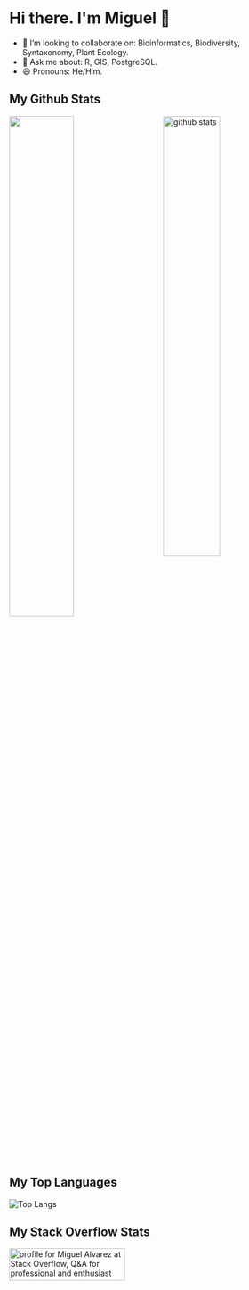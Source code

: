 # Hi there. I'm Miguel 👋

- 👯 I’m looking to collaborate on: Bioinformatics, Biodiversity, Syntaxonomy, Plant Ecology.
- 💬 Ask me about: R, GIS, PostgreSQL.
- 😄 Pronouns: He/Him.

## My Github Stats

<img src="https://github-readme-stats.vercel.app/api?username=kamapu&show_icons=true&theme=gotham" alt="github stats" width="45%" align="right"/>
<img src="https://github-readme-streak-stats.herokuapp.com/?user=kamapu&theme=dark" width="48%" >

## My Top Languages

 ![Top Langs](https://github-readme-stats.vercel.app/api/top-langs/?username=kamapu&layout=compact)

## My Stack Overflow Stats

<a href="https://stackoverflow.com/users/5846398/miguel-alvarez"><img src="https://stackoverflow.com/users/flair/5846398.png" width="208" height="58" alt="profile for Miguel Alvarez at Stack Overflow, Q&amp;A for professional and enthusiast programmers" title="profile for Miguel Alvarez at Stack Overflow, Q&amp;A for professional and enthusiast programmers"></a>

<!--
**kamapu/kamapu** is a ✨ _special_ ✨ repository because its `README.md` (this file) appears on your GitHub profile.

Here are some ideas to get you started:

- 🔭 I’m currently working on ...
- 🌱 I’m currently learning ...
- 👯 I’m looking to collaborate on ...
- 🤔 I’m looking for help with ...
- 💬 Ask me about ...
- 📫 How to reach me: ...
- 😄 Pronouns: ...
- ⚡ Fun fact: ...
-->
